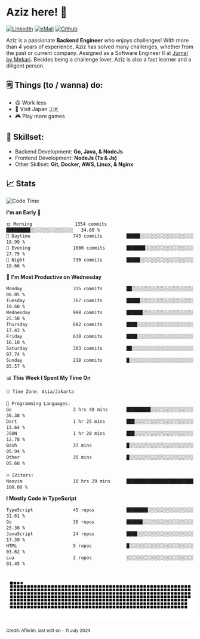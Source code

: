 # Aziz here! 👋

[![LinkedIn](https://img.shields.io/static/v1?message=afikrim&logo=linkedin&label=&color=0077B5&logoColor=white&labelColor=&style=for-the-badge)](https://www.linkedin.com/in/afikrim)
[![eMail](https://img.shields.io/static/v1?message=afikrim10@gmail.com&logo=gmail&label=&color=D14836&logoColor=white&labelColor=&style=for-the-badge)](mailto:afikrim10@gmail.com)
[![Github](https://komarev.com/ghpvc/?username=afikrim&label=Visitors&style=for-the-badge)](https://www.github.com/afikrim)

<!--Introduction-->
Aziz is a passionate **Backend Engineer** who enjoys challenges! With more than 4 years of experience, Aziz has solved many challenges, whether from the past or current company. Assigned as a Software Engineer II at [Jurnal by Mekari](https://jurnal.id). Besides being a challenge lover, Aziz is also a fast learner and a diligent person.

<!--Things TODO-->
## 🗒️ Things (to / wanna) do:

- 😆 Work less
- 🚀 Visit Japan 🇯🇵
- 🎮 Play more games

<!--Skillset-->
## 🏅 Skillset:

- Backend Development: **Go, Java, & NodeJs**
- Frontend Development: **NodeJs (Ts & Js)**
- Other Skillset: **Git, Docker, AWS, Linux, & Nginx**

## 📈 Stats  

<!--START_SECTION:waka-->
![Code Time](http://img.shields.io/badge/Code%20Time-1%2C997%20hrs%2039%20mins-blue)

**I'm an Early 🐤** 

```text
🌞 Morning                1354 commits        █████████░░░░░░░░░░░░░░░░   34.60 % 
🌆 Daytime                743 commits         █████░░░░░░░░░░░░░░░░░░░░   18.99 % 
🌃 Evening                1086 commits        ███████░░░░░░░░░░░░░░░░░░   27.75 % 
🌙 Night                  730 commits         █████░░░░░░░░░░░░░░░░░░░░   18.66 % 
```
📅 **I'm Most Productive on Wednesday** 

```text
Monday                   315 commits         ██░░░░░░░░░░░░░░░░░░░░░░░   08.05 % 
Tuesday                  767 commits         █████░░░░░░░░░░░░░░░░░░░░   19.60 % 
Wednesday                998 commits         ██████░░░░░░░░░░░░░░░░░░░   25.50 % 
Thursday                 682 commits         ████░░░░░░░░░░░░░░░░░░░░░   17.43 % 
Friday                   630 commits         ████░░░░░░░░░░░░░░░░░░░░░   16.10 % 
Saturday                 303 commits         ██░░░░░░░░░░░░░░░░░░░░░░░   07.74 % 
Sunday                   218 commits         █░░░░░░░░░░░░░░░░░░░░░░░░   05.57 % 
```


📊 **This Week I Spent My Time On** 

```text
🕑︎ Time Zone: Asia/Jakarta

💬 Programming Languages: 
Go                       3 hrs 49 mins       █████████░░░░░░░░░░░░░░░░   36.38 % 
Dart                     1 hr 25 mins        ███░░░░░░░░░░░░░░░░░░░░░░   13.64 % 
JSON                     1 hr 20 mins        ███░░░░░░░░░░░░░░░░░░░░░░   12.78 % 
Bash                     37 mins             █░░░░░░░░░░░░░░░░░░░░░░░░   05.94 % 
Other                    35 mins             █░░░░░░░░░░░░░░░░░░░░░░░░   05.68 % 

🔥 Editors: 
Neovim                   10 hrs 29 mins      █████████████████████████   100.00 % 
```

**I Mostly Code in TypeScript** 

```text
TypeScript               45 repos            ████████░░░░░░░░░░░░░░░░░   32.61 % 
Go                       35 repos            ██████░░░░░░░░░░░░░░░░░░░   25.36 % 
JavaScript               24 repos            ████░░░░░░░░░░░░░░░░░░░░░   17.39 % 
HTML                     5 repos             █░░░░░░░░░░░░░░░░░░░░░░░░   03.62 % 
Lua                      2 repos             ░░░░░░░░░░░░░░░░░░░░░░░░░   01.45 % 
```




<!--END_SECTION:waka-->


<br clear="both">

<div align="center">
  <img src="https://raw.githubusercontent.com/afikrim/afikrim/output/snake.svg" alt="Snake animation" />
</div>


<sub>Credit: Afikrim, last edit on - 11 July 2024</sub>
